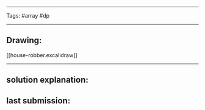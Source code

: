 

----

Tags: #array #dp

----

## Drawing:
[[house-robber.excalidraw]]

----


## solution explanation:


## last submission:
```javascript

```



